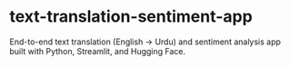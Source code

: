# text-translation-sentiment-app
End-to-end text translation (English → Urdu) and sentiment analysis app built with Python, Streamlit, and Hugging Face.
